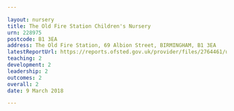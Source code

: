 ```yaml
---

layout: nursery
title: The Old Fire Station Children's Nursery
urn: 228975
postcode: B1 3EA
address: The Old Fire Station, 69 Albion Street, BIRMINGHAM, B1 3EA
latestReportUrl: https://reports.ofsted.gov.uk/provider/files/2764461/urn/228975.pdf
teaching: 2
development: 2
leadership: 2
outcomes: 2
overall: 2
date: 9 March 2018

---
```

